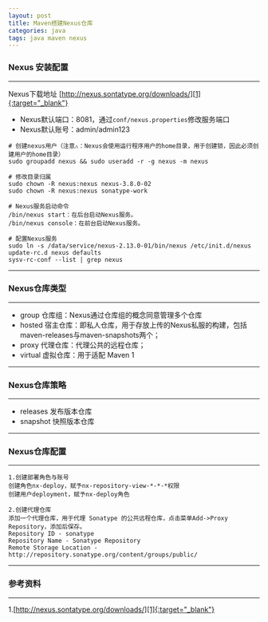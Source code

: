 ```yaml
---
layout: post
title: Maven搭建Nexus仓库
categories: java
tags: java maven nexus
---
```


### Nexus 安装配置

---

Nexus下载地址
[http://nexus.sontatype.org/downloads/][1]{:target="_blank"}

- Nexus默认端口：8081，通过`conf/nexus.properties`修改服务端口
- Nexus默认账号：admin/admin123

```shell
# 创建nexus用户（注意⚠️：Nexus会使用运行程序用户的home目录，用于创建锁，因此必须创建用户的home目录）
sudo groupadd nexus && sudo useradd -r -g nexus -m nexus

# 修改目录归属
sudo chown -R nexus:nexus nexus-3.8.0-02
sudo chown -R nexus:nexus sonatype-work

# Nexus服务启动命令
/bin/nexus start：在后台启动Nexus服务。
/bin/nexus console：在前台启动Nexus服务。

# 配置Nexus服务
sudo ln -s /data/service/nexus-2.13.0-01/bin/nexus /etc/init.d/nexus
update-rc.d nexus defaults
sysv-rc-conf --list | grep nexus
```

---

### Nexus仓库类型

---

- group 仓库组：Nexus通过仓库组的概念同意管理多个仓库
- hosted 宿主仓库：即私人仓库，用于存放上传的Nexus私服的构建，包括maven-releases与maven-snapshots两个；
- proxy 代理仓库：代理公共的远程仓库；
- virtual 虚拟仓库：用于适配 Maven 1

---

### Nexus仓库策略

---

- releases 发布版本仓库
- snapshot 快照版本仓库

---

### Nexus仓库配置

---

```shell
1.创建部署角色与账号
创建角色nx-deploy，赋予nx-repository-view-*-*-*权限
创建用户deployment，赋予nx-deploy角色

2.创建代理仓库
添加一个代理仓库，用于代理 Sonatype 的公共远程仓库，点击菜单Add->Proxy Repository，添加后保存。
Repository ID - sonatype
Repository Name - Sonatype Repository
Remote Storage Location - http://repository.sonatype.org/content/groups/public/
```

---

### 参考资料

---

1.[http://nexus.sontatype.org/downloads/][1]{:target="_blank"}

[1]:http://nexus.sontatype.org/downloads/
